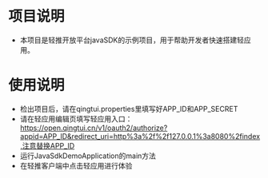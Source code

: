# 项目说明
* 本项目是轻推开放平台javaSDK的示例项目，用于帮助开发者快速搭建轻应用。

# 使用说明
* 检出项目后，请在qingtui.properties里填写好APP_ID和APP_SECRET
* 请在轻应用编辑页填写轻应用入口：https://open.qingtui.cn/v1/oauth2/authorize?appid=APP_ID&redirect_uri=http%3a%2f%2f127.0.0.1%3a8080%2findex,注意替换APP_ID
* 运行JavaSdkDemoApplication的main方法
* 在轻推客户端中点击轻应用进行体验